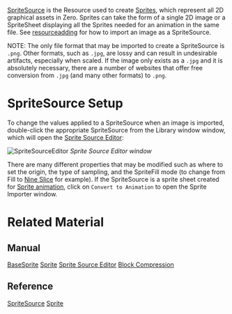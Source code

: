 [SpriteSource](https://github.com/zeroengineteam/ZeroDocs/blob/master/code_reference/class_reference/spritesource.markdown) is the Resource used to create [Sprites](https://github.com/zeroengineteam/ZeroDocs/blob/master/zero_editor_documentation/zeromanual/graphics/sprites/sprite.markdown), which represent all 2D graphical assets in Zero.  Sprites can take the form of a single 2D image or a SpriteSheet displaying all the Sprites needed for an animation in the same file. See [resourceadding](https://github.com/zeroengineteam/ZeroDocs/blob/master/zero_editor_documentation/zeromanual/editor/editorcommands/resourceadding.markdown) for how to import an image as a SpriteSource.

NOTE: The only file format that may be imported to create a SpriteSource is `.png`. Other formats, such as `.jpg`, are lossy and can result in undesirable artifacts, especially when scaled. If the image only exists as a `.jpg` and it is absolutely necessary, there are a number of websites that offer free conversion from `.jpg` (and many other formats) to `.png`.

 #  SpriteSource Setup
To change the values applied to a SpriteSource when an image is imported, double-click the appropriate SpriteSource from the Library window window, which will open the [Sprite Source Editor](https://github.com/zeroengineteam/ZeroDocs/blob/master/zero_editor_documentation/zeromanual/graphics/sprites/spritesourceeditor.markdown):



![SpriteSourceEditor](https://media.githubusercontent.com/media/zeroengineteam/ZeroFiles/master/doc_files/47311.png) *Sprite Source Editor window*


There are many different properties that may be modified such as where to set the origin, the type of sampling, and the SpriteFill mode (to change from Fill to [Nine Slice](https://github.com/zeroengineteam/ZeroDocs/blob/master/zero_editor_documentation/zeromanual/graphics/sprites/area.markdown) for example). If the SpriteSource is a sprite sheet created for [ Sprite animation](https://github.com/zeroengineteam/ZeroDocs/blob/master/zero_editor_documentation/zeromanual/graphics/sprites/spritesourceeditor.markdown#creating-sprite-animatio), click on `Convert to Animation` to open the Sprite Importer window.

 # Related Material

 ## Manual
 [BaseSprite](https://github.com/zeroengineteam/ZeroDocs/blob/master/zero_editor_documentation/zeromanual/graphics/sprites/basesprite.markdown)
 [Sprite](https://github.com/zeroengineteam/ZeroDocs/blob/master/zero_editor_documentation/zeromanual/graphics/sprites/sprite.markdown)
 [Sprite Source Editor](https://github.com/zeroengineteam/ZeroDocs/blob/master/zero_editor_documentation/zeromanual/graphics/sprites/spritesourceeditor.markdown)
 [Block Compression](https://github.com/zeroengineteam/ZeroDocs/blob/master/zero_editor_documentation/zeromanual/graphics/adding_assets/block_compression.markdown)

 ## Reference
 [SpriteSource](https://github.com/zeroengineteam/ZeroDocs/blob/master/zero_editor_documentation/code_reference/class_reference/spritesource.markdown) 
 [Sprite](https://github.com/zeroengineteam/ZeroDocs/blob/master/zero_editor_documentation/code_reference/class_reference/sprite.markdown)  

 